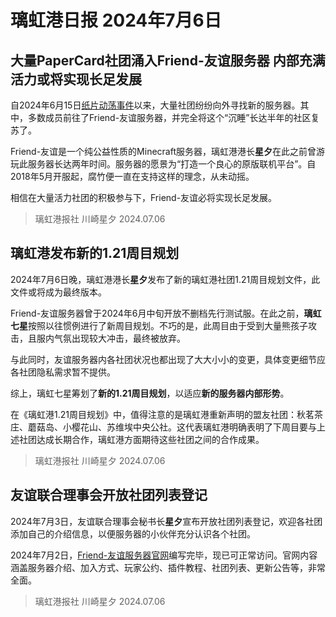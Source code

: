 # 璃虹港日报 2024年7月6日

## 大量PaperCard社团涌入Friend-友谊服务器 内部充满活力或将实现长足发展

自2024年6月15日[纸片动荡事件](./20240615#papercard管理组出现矛盾-交流群动荡恐将走向下坡路)以来，大量社团纷纷向外寻找新的服务器。其中，多数成员前往了Friend-友谊服务器，并完全将这个“沉睡”长达半年的社区复苏了。

Friend-友谊是一个纯公益性质的Minecraft服务器，璃虹港港长**星夕**在此之前曾游玩此服务器长达两年时间。服务器的愿景为“打造一个良心的原版联机平台”。自2018年5月开服起，腐竹便一直在支持这样的理念，从未动摇。

相信在大量活力社团的积极参与下，Friend-友谊必将实现长足发展。

> 璃虹港报社 川崎星夕 2024.07.06

## 璃虹港发布新的1.21周目规划

2024年7月6日晚，璃虹港港长**星夕**发布了新的璃虹港社团1.21周目规划文件，此文件或将成为最终版本。

Friend-友谊服务器曾于2024年6月中旬开放不删档先行测试服。在此之前，**璃虹七星**按照以往惯例进行了新周目规划。不巧的是，此周目由于受到大量熊孩子攻击，且服内气氛出现较大冲击，最终被放弃。

与此同时，友谊服务器内各社团状况也都出现了大大小小的变更，具体变更细节应各社团隐私需求暂不提供。

综上，璃虹七星筹划了**新的1.21周目规划**，以适应**新的服务器内部形势**。

在《璃虹港1.21周目规划》中，值得注意的是璃虹港重新声明的盟友社团：秋茗茶庄、蘑菇岛、小樱花山、苏维埃中央公社。这代表璃虹港明确表明了下周目要与上述社团达成长期合作，璃虹港方面期待这些社团之间的合作成果。

> 璃虹港报社 川崎星夕 2024.07.06

## 友谊联合理事会开放社团列表登记

2024年7月3日，友谊联合理事会秘书长**星夕**宣布开放社团列表登记，欢迎各社团添加自己的介绍信息，以便服务器的小伙伴充分认识各个社团。

2024年7月2日，[Friend-友谊服务器官网](https://doc.mcfriend.top)编写完毕，现已可正常访问。官网内容涵盖服务器介绍、加入方式、玩家公约、插件教程、社团列表、更新公告等，非常全面。

> 璃虹港报社 川崎星夕 2024.07.06